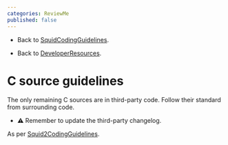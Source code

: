 ```yaml
---
categories: ReviewMe
published: false
---
```

  - Back to
    [SquidCodingGuidelines](/DeveloperResources/SquidCodingGuidelines).

  - Back to
    [DeveloperResources](/DeveloperResources).

# C source guidelines

The only remaining C sources are in third-party code. Follow their
standard from surrounding code.

  - :warning:
    Remember to update the third-party changelog.

As per
[Squid2CodingGuidelines](/Squid2CodingGuidelines).
